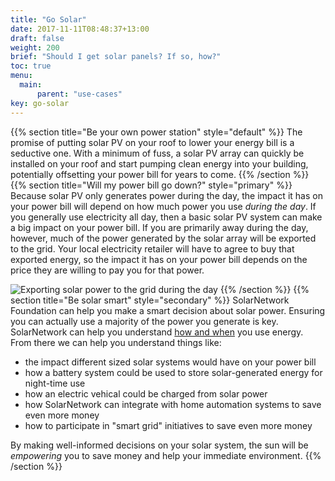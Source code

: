 ```yaml
---
title: "Go Solar"
date: 2017-11-11T08:48:37+13:00
draft: false
weight: 200
brief: "Should I get solar panels? If so, how?"
toc: true
menu:
  main:
      parent: "use-cases"
key: go-solar
---
```

{{% section  title="Be your own power station" style="default" %}}
The promise of putting solar PV on your roof to lower your energy bill is a seductive one.  With a minimum of fuss, a solar PV array can quickly be installed on your roof and start pumping clean energy into your building, potentially offsetting your power bill for years to come. 
{{% /section %}}
{{% section  title="Will my power bill go down?" style="primary" %}}
Because solar PV only generates power during the day, the impact it has on your power bill will depend on how much power you use _during the day_. If you generally use electricity all day, then a basic solar PV system can make a big impact on your power bill. If you are primarily away during the day, however, much of the power generated by the solar array will be exported to the grid. Your local electricity retailer will have to agree to buy that exported energy, so the impact it has on your power bill depends on the price they are willing to pay you for that power.

![Exporting solar power to the grid during the day](/img/use-cases/day-time-power-export-to-grid-560x358.png)
{{% /section %}}
{{% section  title="Be solar smart" style="secondary" %}}
SolarNetwork Foundation can help you make a smart decision about solar power. Ensuring you can actually use a majority of the power you generate is key. SolarNetwork can help you understand [how and when](audit-power.html) you use energy. From there we can help you understand things like:

 * the impact different sized solar systems would have on your power bill
 * how a battery system could be used to store solar-generated energy for night-time use
 * how an electric vehical could be charged from solar power
 * how SolarNetwork can integrate with home automation systems to save even more money 
 * how to participate in "smart grid" initiatives to save even more money

By making well-informed decisions on your solar system, the sun will be _empowering_ you to save money and help your immediate environment.
{{% /section %}}
